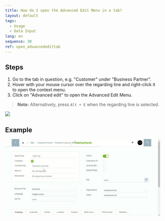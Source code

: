```yaml
---
title: How do I open the Advanced Edit Menu in a tab?
layout: default
tags:
  - Usage
  - Data Input
lang: en
sequence: 30
ref: open_advancededittab
---
```


## Steps

1. Go to the tab in question, e.g. "Customer" under "Business Partner".
1. Hover with your mouse cursor over the regarding line and right-click it to open the context menu.
1. Click on "Advanced edit" to open the Advanced Edit Menu.<br>
 >**Note:** Alternatively, press `Alt + E` when the regarding line is selected.

 ![](assets/AdvancedEdit_KontextMenü.png)


## Example
![](assets/AdvancedEditTab_Open.gif)
